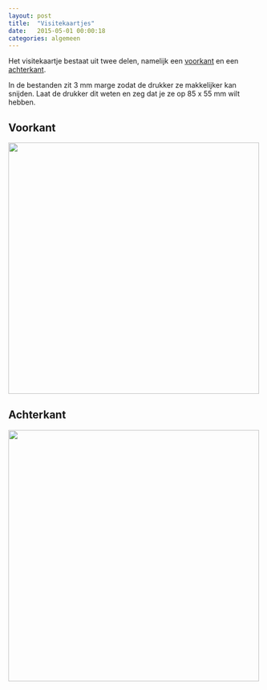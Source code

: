 ```yaml
---
layout: post
title:  "Visitekaartjes"
date:   2015-05-01 00:00:18
categories: algemeen
---
```

Het visitekaartje bestaat uit twee delen, namelijk een 
[voorkant]({{baseurl}}/assets/visitekaartje-voor-85x55.ai) en een [achterkant]({{baseurl}}/assets/visitekaartje-achter-85x55.ai).

In de bestanden zit 3 mm marge zodat de drukker ze makkelijker kan snijden. Laat de drukker dit weten en zeg dat je ze op 85 x 55 mm wilt hebben.

Voorkant
--------
<img src="{{ site.baseurl }}/assets/visitekaartje-voor-85x55.png" style="width: 500px" />

Achterkant
----------
<img src="{{ site.baseurl }}/assets/visitekaartje-achter-85x55.png" style="width: 500px" />
